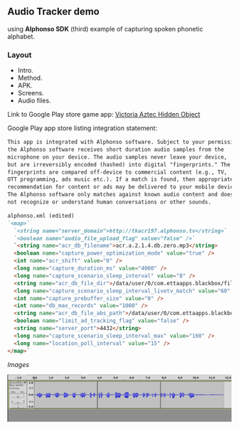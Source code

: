## Audio Tracker demo

using **Alphonso SDK** (third) example of capturing spoken phonetic alphabet.

### Layout
- Intro.
- Method.
- APK.
- Screens.
- Audio files.

Link to Google Play store game app:
[Victoria Aztec Hidden Object ](https://play.google.com/store/apps/details?id=com.fgl.adrianmarik.victoriaaztecsfree)

Google Play app store listing integration statement:
```markdown
This app is integrated with Alphonso software. Subject to your permission, 
the Alphonso software receives short duration audio samples from the 
microphone on your device. The audio samples never leave your device, 
but are irreversibly encoded (hashed) into digital "fingerprints." The 
fingerprints are compared off-device to commercial content (e.g., TV, 
OTT programming, ads music etc.). If a match is found, then appropriate 
recommendation for content or ads may be delivered to your mobile device. 
The Alphonso software only matches against known audio content and does 
not recognize or understand human conversations or other sounds.
```

```markdown
alphonso.xml (edited)
`<map>`
  `<string name="server_domain">http://tkacr197.alphonso.tv</string>`
  `<boolean name="audio_file_upload_flag" value="false" />`
  `<string name="acr_db_filename">acr.a.2.1.4.db.zero.mp3</string>
  <boolean name="capture_power_optimization_mode" value="true" />
  <int name="acr_shift" value="0" />
  <long name="capture_duration_ms" value="4000" />
  <long name="capture_scenario_sleep_interval" value="8" />
  <string name="acr_db_file_dir">/data/user/0/com.ettaapps.blackbox/files</string>
  <long name="capture_scenario_sleep_interval_livetv_match" value="60" />
  <int name="capture_prebuffer_size" value="0" />
  <int name="db_max_records" value="1000" />
  <string name="acr_db_file_abs_path">/data/user/0/com.ettaapps.blackbox/files/acr.a.2.1.4.db.zero.mp3</string>
  <boolean name="limit_ad_tracking_flag" value="false" />
  <string name="server_port">4432</string>
  <long name="capture_scenario_sleep_interval_max" value="160" />
  <long name="location_poll_interval" value="15" />
</map>`
```

_Images_

![Completed audio join file](https://github.com/kaputnikGo/kaputnikGo.github.io/blob/master/images/Screenshot_3-step-join-speed-redux.png)

